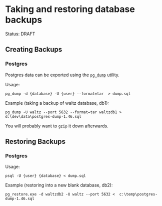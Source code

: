 # Taking and restoring database backups

Status: DRAFT


## Creating Backups

### Postgres

Postgres data can be exported using the [`pg_dump`](https://www.postgresql.org/docs/current/app-pgdump.html) utility.

Usage:
```
pg_dump -d {database} -U {user} --format=tar  > dump.sql
```

Example (taking a backup of waltz database, db1):
```
pg_dump -U waltz --port 5632 --format=tar waltzdb1 > d:\dev\data\postgres-dump-1.46.sql
```


You will probably want to `gzip` it down afterwards.


## Restoring Backups

### Postgres
Usage:
```
psql -U {user} {database} < dump.sql
```

Example (restoring into a new blank database, db2): 
```
pg_restore.exe -d waltzdb2 -U waltz --port 5632 <  c:\temp\postgres-dump-1.46.sql
```

